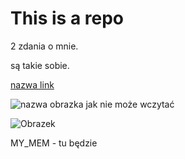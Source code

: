 # This is a repo

2 zdania o mnie.

są takie sobie.

[nazwa link](URL)

![nazwa obrazka jak nie może wczytać](URL)


![Obrazek](https://static.fajnyzwierzak.pl/media/uploads/media_image/original/wpis/133/charakter-border-collie.jpg)

MY_MEM - tu będzie
